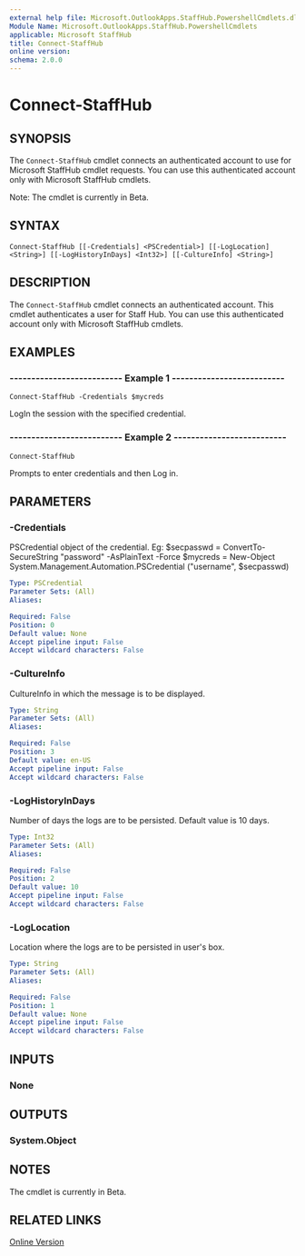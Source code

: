 ```yaml
---
external help file: Microsoft.OutlookApps.StaffHub.PowershellCmdlets.dll-Help.xml
Module Name: Microsoft.OutlookApps.StaffHub.PowershellCmdlets
applicable: Microsoft StaffHub
title: Connect-StaffHub
online version: 
schema: 2.0.0
---
```


# Connect-StaffHub

## SYNOPSIS
The `Connect-StaffHub` cmdlet connects an authenticated account to use for Microsoft StaffHub cmdlet requests.
You can use this authenticated account only with Microsoft StaffHub cmdlets.

Note: The cmdlet is currently in Beta.

## SYNTAX

```
Connect-StaffHub [[-Credentials] <PSCredential>] [[-LogLocation] <String>] [[-LogHistoryInDays] <Int32>] [[-CultureInfo] <String>]
```

## DESCRIPTION
The `Connect-StaffHub` cmdlet connects an authenticated account. This cmdlet authenticates a user for Staff Hub.
You can use this authenticated account only with Microsoft StaffHub cmdlets.

## EXAMPLES

### -------------------------- Example 1 --------------------------
```
Connect-StaffHub -Credentials $mycreds
```

LogIn the session with the specified credential.

### -------------------------- Example 2 --------------------------
```
Connect-StaffHub
```

Prompts to enter credentials and then Log in.

## PARAMETERS

### -Credentials
PSCredential object of the credential.
Eg: $secpasswd = ConvertTo-SecureString "password" -AsPlainText -Force
$mycreds = New-Object System.Management.Automation.PSCredential ("username", $secpasswd)

```yaml
Type: PSCredential
Parameter Sets: (All)
Aliases: 

Required: False
Position: 0
Default value: None
Accept pipeline input: False
Accept wildcard characters: False
```

### -CultureInfo
CultureInfo in which the message is to be displayed.

```yaml
Type: String
Parameter Sets: (All)
Aliases: 

Required: False
Position: 3
Default value: en-US
Accept pipeline input: False
Accept wildcard characters: False
```

### -LogHistoryInDays
Number of days the logs are to be persisted.
Default value is 10 days.

```yaml
Type: Int32
Parameter Sets: (All)
Aliases: 

Required: False
Position: 2
Default value: 10
Accept pipeline input: False
Accept wildcard characters: False
```

### -LogLocation
Location where the logs are to be persisted in user's box.

```yaml
Type: String
Parameter Sets: (All)
Aliases: 

Required: False
Position: 1
Default value: None
Accept pipeline input: False
Accept wildcard characters: False
```

## INPUTS

### None

## OUTPUTS

### System.Object

## NOTES

The cmdlet is currently in Beta.

## RELATED LINKS

[Online Version](https://www.powershellgallery.com/packages/MicrosoftStaffHub/1.0.0-alpha)

